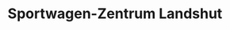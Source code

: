 ---
title: "Sportwagen-Zentrum Landshut"
url: /landshut/sportwagen-zentrum-landshut/
shop: Autohaus
---